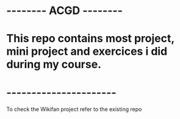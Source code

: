# -------- ACGD -------- # 
# This repo contains most project, mini project and exercices i did during my course.
# ---------------------- #
To check the Wikifan project refer to the existing repo
